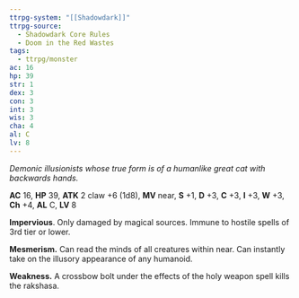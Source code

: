 ```yaml
---
ttrpg-system: "[[Shadowdark]]"
ttrpg-source:
  - Shadowdark Core Rules
  - Doom in the Red Wastes
tags:
  - ttrpg/monster
ac: 16
hp: 39
str: 1
dex: 3
con: 3
int: 3
wis: 3
cha: 4
al: C
lv: 8
---
```


_Demonic illusionists whose true form is of a humanlike great cat with backwards hands._

**AC** 16, **HP** 39, **ATK** 2 claw +6 (1d8), **MV** near, **S** +1, **D** +3, **C** +3, **I** +3, **W** +3, **Ch** +4, **AL** C, **LV** 8

**Impervious**. Only damaged by magical sources. Immune to hostile spells of 3rd tier or lower. 

**Mesmerism.** Can read the minds of all creatures within near. Can instantly take on the illusory appearance of any humanoid. 

**Weakness.** A crossbow bolt under the effects of the holy weapon spell kills the rakshasa.


